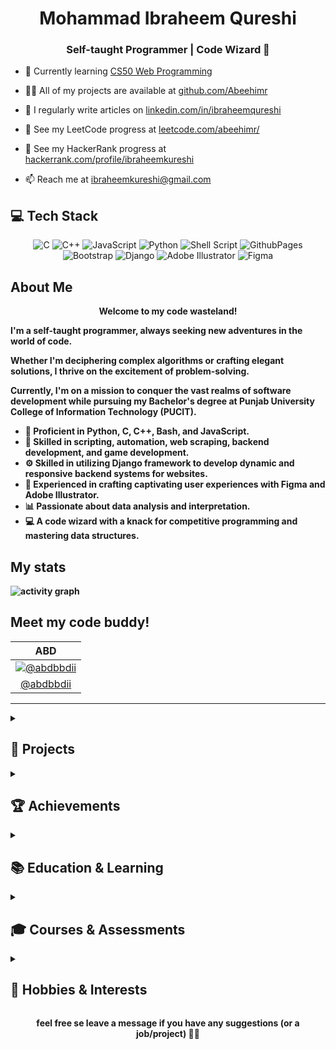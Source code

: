 <h1 align="center">Mohammad Ibraheem Qureshi</h1>
<h3 align="center">Self-taught Programmer | Code Wizard 🧙</h3>



- 🌱 Currently learning <a href="https://cs50.harvard.edu/web/2020/">CS50 Web Programming</a></p>

- 👨‍💻 All of my projects are available at <a href="https://github.com/Abeehimr">github.com/Abeehimr</a></p>

- 📝 I regularly write articles on <a href="https://www.linkedin.com/in/ibraheemqureshi">linkedin.com/in/ibraheemqureshi</a></p>

- 🔗 See my LeetCode progress at <a href="https://leetcode.com/abeehimr/">leetcode.com/abeehimr/</a></p>

- 🔗 See my HackerRank progress at <a href="https://www.hackerrank.com/profile/ibraheemkureshi">hackerrank.com/profile/ibraheemkureshi</a></p>

- 📫 Reach me at <a href="mailto:ibraheemkureshi@gmail.com">ibraheemkureshi@gmail.com</a></p>



## 💻 Tech Stack
<div align="center">

![C](https://img.shields.io/badge/c-%2300599C.svg?style=for-the-badge&logo=c&logoColor=white)
![C++](https://img.shields.io/badge/c++-%2300599C.svg?style=for-the-badge&logo=c%2B%2B&logoColor=white)
![JavaScript](https://img.shields.io/badge/javascript-%23323330.svg?style=for-the-badge&logo=javascript&logoColor=%23F7DF1E)
![Python](https://img.shields.io/badge/python-3670A0?style=for-the-badge&logo=python&logoColor=ffdd54)
![Shell Script](https://img.shields.io/badge/shell_script-%23121011.svg?style=for-the-badge&logo=gnu-bash&logoColor=white)
![GithubPages](https://img.shields.io/badge/github%20pages-121013?style=for-the-badge&logo=github&logoColor=white)
![Bootstrap](https://img.shields.io/badge/bootstrap-%238511FA.svg?style=for-the-badge&logo=bootstrap&logoColor=white)
![Django](https://img.shields.io/badge/django-%23092E20.svg?style=for-the-badge&logo=django&logoColor=white)
![Adobe Illustrator](https://img.shields.io/badge/adobe%20illustrator-%23FF9A00.svg?style=for-the-badge&logo=adobe%20illustrator&logoColor=white)
![Figma](https://img.shields.io/badge/figma-%23F24E1E.svg?style=for-the-badge&logo=figma&logoColor=white)

</div>

## About Me

<p align = "center"><b>Welcome to my code wasteland!</p>

I'm a self-taught programmer, always seeking new adventures in the world of code.

Whether I'm deciphering complex algorithms or crafting elegant solutions, I thrive on the excitement of problem-solving.

Currently, I'm on a mission to conquer the vast realms of software development while pursuing my Bachelor's degree at Punjab University College of Information Technology (PUCIT).

- 🌟 Proficient in Python, C, C++, Bash, and JavaScript.
- 🚀 Skilled in scripting, automation, web scraping, backend development, and game development.
- ⚙️ Skilled in utilizing Django framework to develop dynamic and responsive backend systems for websites.
- 🎨 Experienced in crafting captivating user experiences with Figma and Adobe Illustrator.
- 📊 Passionate about data analysis and interpretation.
- 💻 A code wizard with a knack for competitive programming and mastering data structures.

## My stats

![activity graph](https://github-readme-activity-graph.vercel.app/graph?username=abeehimr&theme=github-dark&custom_title=my%20this%20month%20activity%20on%20Github&hide_border=true&line=adbac7&color=adbac7)

## Meet my code buddy!

<div align = "center">

|ABD|
|:-:|
|[![@abdbbdii](https://github.com/abdbbdii.png?size=150)](https://github.com/abdbbdii)|
|[@abdbbdii](https://github.com/abdbbdii)|

</div>

***

<details>
  <summary><h2>🚀 Projects</h2></summary>

### Pygame Platformer Game
Designed and developed a thrilling platformer game, complete with pixel-perfect collisions and dynamic animation.

### Web Scraper
Crafted a powerful Python web scraper to harvest valuable data from the depths of the internet.

### Interactive Tic-Tac-Toe Game
Embarked on a quest to create the ultimate Python-based Tic-Tac-Toe game, featuring customizable gameplay and immersive user profiles.

### DSA Implementation Project
Explored the depths of data structures and algorithms, mastering a myriad of essential concepts and implementations.

### Football Club Website
Brought the excitement of the beautiful game to life with a visually stunning website for a local football club.

</details>
<details>
  <summary><h2>🏆 Achievements</h2></summary>

- 🏆 Top ranker in ITEC 24 CodeClash competition.
- 🏅 Finalist in BrainX Speed Programming competition.
- 🥈 2nd position in ECAT 2023 nationwide.
- 🥇 1st in Inter-Colleges Mathematical Contest.
- 🎖️ Distinctions in various academic and coding competitions.

</details>

<details>
  <summary><h2>📚 Education & Learning</h2></summary>

- 🎓 Bachelor of Science in Computer Science, Punjab University College of Information Technology (PUCIT), Lahore.
- 📚 Intermediate from Govt. Islamia College, Civil Lines, Lahore.
- 📖 Matriculation from Lahore Model School, Lahore.
</details>
<details>
  <summary><h2>🎓 Courses & Assessments</h2></summary>

- CS50’s Web Programming with Python and JavaScript
- Problem Solving (basic) by HackerRank
- Python (basic) by HackerRank
- CS50's Introduction to Programming with Python
- Microsoft Office Specialist
- JavaScript Fundamentals I & II by Grasshopper
- UI/UX Design by Great Learning Academy
- Python by Kaggle and SoloLearn

</details>
<details>
  <summary><h2>🎨 Hobbies & Interests</h2></summary>

- Competitive Programming
- Pencil Sketching
- Speed Cubing
- Photography
- Chess
- Non-Fiction Book Reading

</details>

<div align="center">
  <p><b>feel free se leave a message if you have any suggestions (or a job/project) 🚀✨</p>
</div>
